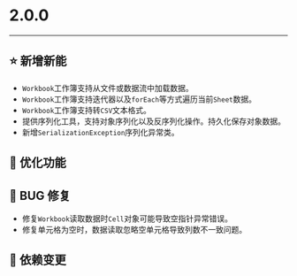 # 2.0.0

---------------------

## ⭐ 新增新能

- `Workbook`工作簿支持从文件或数据流中加载数据。
- `Workbook`工作簿支持迭代器以及`forEach`等方式遍历当前`Sheet`数据。
- `Workbook`工作簿支持转`CSV`文本格式。
- 提供序列化工具，支持对象序列化以及反序列化操作。持久化保存对象数据。
- 新增`SerializationException`序列化异常类。

## 👻 优化功能

## 🐞 BUG 修复

- 修复`Workbook`读取数据时`Cell`对象可能导致空指针异常错误。
- 修复单元格为空时，数据读取忽略空单元格导致列数不一致问题。

## 🔨 依赖变更